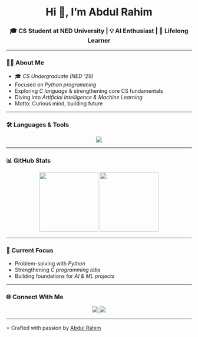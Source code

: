 <!-- Profile README for Abdul Rahim -->

<h1 align="center">Hi 👋, I’m Abdul Rahim</h1>
<h3 align="center">🎓 CS Student at NED University | 💡 AI Enthusiast | 🚀 Lifelong Learner</h3>

---

### 👨‍💻 About Me
- 🎓 *CS Undergraduate (NED ‘29)*  
- Focused on *Python programming*  
- Exploring *C language* & strengthening core CS fundamentals  
- Diving into *Artificial Intelligence & Machine Learning*  
- Motto: Curious mind, building future  

---

### 🛠️ Languages & Tools
<p align="center">
  <img src="https://skillicons.dev/icons?i=python,c,github,vscode" />
</p>

---

### 📊 GitHub Stats
<p align="center">
  <img src="https://github-readme-stats.vercel.app/api?username=abdulrahim-ai-era&show_icons=true&theme=tokyonight" height="160" />
  <img src="https://github-readme-stats.vercel.app/api/top-langs/?username=abdulrahim-ai-era&layout=compact&theme=tokyonight&langs_count=6&hide=html,css" height="160" />
</p>

---

### 📌 Current Focus
- Problem-solving with *Python*  
- Strengthening *C programming labs*  
- Building foundations for *AI & ML projects*  

---

### 🌐 Connect With Me
<p align="center">
  <a href="https://www.linkedin.com/in/abdul-rahim-3a1167378" target="_blank">
    <img src="https://img.shields.io/badge/LinkedIn-blue?style=for-the-badge&logo=linkedin" />
  </a>
  <a href="https://github.com/abdulrahim-ai-era" target="_blank">
    <img src="https://img.shields.io/badge/GitHub-black?style=for-the-badge&logo=github" />
  </a>
</p>

---

⭐ Crafted with passion by [Abdul Rahim](https://github.com/abdulrahim-ai-era)

